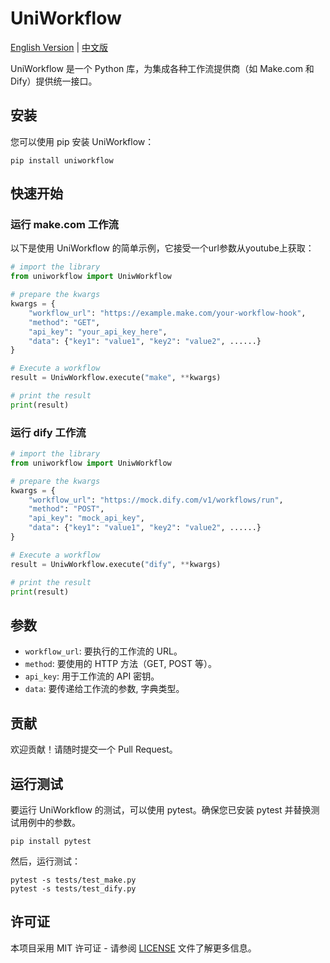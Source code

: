 # UniWorkflow

[English Version](README.md) | [中文版](README_zh.md)

UniWorkflow 是一个 Python 库，为集成各种工作流提供商（如 Make.com 和 Dify）提供统一接口。

## 安装

您可以使用 pip 安装 UniWorkflow：

```
pip install uniworkflow
```

## 快速开始

### 运行 make.com 工作流
以下是使用 UniWorkflow 的简单示例，它接受一个url参数从youtube上获取：

```python
# import the library
from uniworkflow import UniwWorkflow

# prepare the kwargs
kwargs = {
    "workflow_url": "https://example.make.com/your-workflow-hook",
    "method": "GET",
    "api_key": "your_api_key_here",
    "data": {"key1": "value1", "key2": "value2", ......}
}

# Execute a workflow
result = UniwWorkflow.execute("make", **kwargs)

# print the result
print(result)
```

### 运行 dify 工作流

```python
# import the library
from uniworkflow import UniwWorkflow

# prepare the kwargs
kwargs = {
    "workflow_url": "https://mock.dify.com/v1/workflows/run",
    "method": "POST",
    "api_key": "mock_api_key",
    "data": {"key1": "value1", "key2": "value2", ......}
}

# Execute a workflow
result = UniwWorkflow.execute("dify", **kwargs) 

# print the result
print(result)
```

## 参数

- `workflow_url`: 要执行的工作流的 URL。
- `method`: 要使用的 HTTP 方法（GET, POST 等）。
- `api_key`: 用于工作流的 API 密钥。
- `data`: 要传递给工作流的参数, 字典类型。

## 贡献

欢迎贡献！请随时提交一个 Pull Request。

## 运行测试

要运行 UniWorkflow 的测试，可以使用 pytest。确保您已安装 pytest 并替换测试用例中的参数。

```
pip install pytest
```

然后，运行测试：

```
pytest -s tests/test_make.py
pytest -s tests/test_dify.py
```

## 许可证

本项目采用 MIT 许可证 - 请参阅 [LICENSE](LICENSE) 文件了解更多信息。

